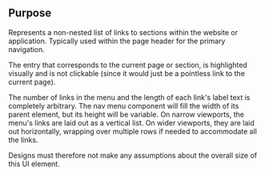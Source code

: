 ## Purpose

Represents a non-nested list of links to sections within the website or application. Typically used within the page header for the primary navigation.

The entry that corresponds to the current page or section, is highlighted visually and is not clickable (since it would just be a pointless link to the current page).

The number of links in the menu and the length of each link's label text is completely arbitrary. The nav menu component will fill the width of its parent element, but its height will be variable. On narrow viewports, the menu's links are laid out as a vertical list. On wider viewports, they are laid out horizontally, wrapping over multiple rows if needed to accommodate all the links.

Designs must therefore not make any assumptions about the overall size of this UI element.
